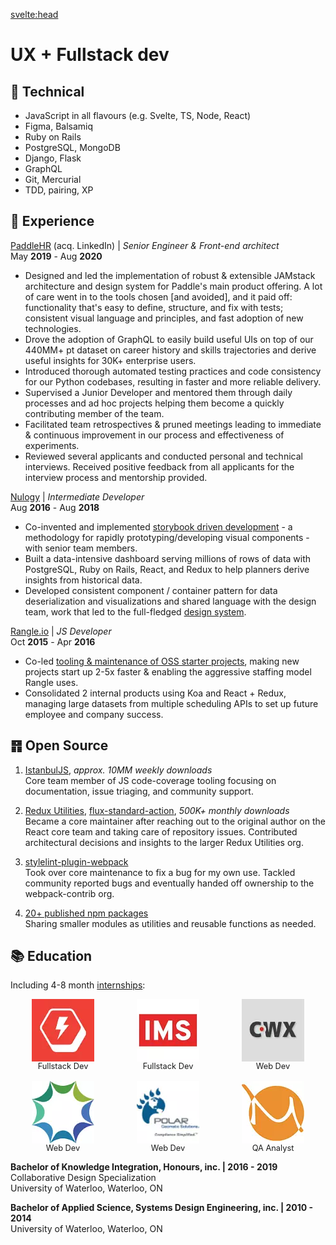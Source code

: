 <svelte:head>
  <title>Jason Kurian | Resume</title>
  <meta name="description" content="Jason Kurian - Senior Developer Resume" />
</svelte:head>

# UX + Fullstack dev

<!-- Avatar • Last updated -->

## 🧰 Technical

- JavaScript in all flavours (e.g. Svelte, TS, Node, React)
- Figma, Balsamiq
- Ruby on Rails
- PostgreSQL, MongoDB
- Django, Flask
- GraphQL
- Git, Mercurial
- TDD, pairing, XP

## 🎒 Experience

[PaddleHR](https://www.paddlehr.com) (acq. LinkedIn) | _Senior Engineer & Front-end architect_<br>
May **2019** - Aug **2020**

- Designed and led the implementation of robust & extensible JAMstack architecture and design system for Paddle's main product offering. A lot of care went in to the tools chosen [and avoided], and it paid off: functionality that's easy to define, structure, and fix with tests; consistent visual language and principles, and fast adoption of new technologies.
- Drove the adoption of GraphQL to easily build useful UIs on top of our 440MM+ pt dataset on career history and skills trajectories and derive useful insights for 30K+ enterprise users.
- Introduced thorough automated testing practices and code consistency for our Python codebases, resulting in faster and more reliable delivery.
- Supervised a Junior Developer and mentored them through daily processes and ad hoc projects helping them become a quickly contributing member of the team.
- Facilitated team retrospectives & pruned meetings leading to immediate & continuous improvement in our process and effectiveness of experiments.
- Reviewed several applicants and conducted personal and technical interviews. Received positive feedback from all applicants for the interview process and mentorship provided. 

[Nulogy](http://nulogy.com) | _Intermediate Developer_<br>
Aug **2016** - Aug **2018**

- Co-invented and implemented [storybook driven development](https://medium.com/nulogy/storybook-driven-development-a3c517276c07) - a methodology for rapidly prototyping/developing visual components - with senior team members.
- Built a data-intensive dashboard serving millions of rows of data with PostgreSQL, Ruby on Rails, React, and Redux to help planners derive insights from historical data.
- Developed consistent component / container pattern for data deserialization and visualizations and shared language with the design team, work that led to the full-fledged [design system](https://nulogy.design/).

[Rangle.io](http://rangle.io) | _JS Developer_<br>
Oct **2015** - Apr **2016**

- Co-led [tooling & maintenance of OSS starter projects](https://github.com/rangle?utf8=%E2%9C%93&q=starter&type=&language=), making new projects start up 2-5x faster & enabling the aggressive staffing model Rangle uses.
- Consolidated 2 internal products using Koa and React + Redux, managing large datasets from multiple scheduling APIs to set up future employee and company success.

## ䷢ Open Source

1. [IstanbulJS](https://github.com/istanbuljs), _approx. 10MM weekly downloads_<br> 
Core team member of JS code-coverage tooling focusing on documentation, issue triaging, and community support.

2. [Redux Utilities](https://github.com/redux-utilities), [flux-standard-action](https://www.npmjs.com/package/flux-standard-action), _500K+ monthly downloads_<br>
Became a core maintainer after reaching out to the original author on the React core team and taking care of repository issues. Contributed architectural decisions and insights to the larger Redux Utilities org.

3. [stylelint-plugin-webpack](https://github.com/webpack-contrib/stylelint-webpack-plugin)<br>
Took over core maintenance to fix a bug for my own use. Tackled community reported bugs and eventually handed off ownership to the webpack-contrib org.

4. [20+ published npm packages](https://www.npmjs.com/~jakxz)<br>
Sharing smaller modules as utilities and reusable functions as needed.

## 📚 Education

Including 4-8 month [internships](https://linkedin.com/in/jgkurian/details/experience):

<div class="flex wrap justify-between captions">
  <div class="basis-1/3 inline-flex flex-col items-center"><img width="100" height="100" src="/static/images/boltmade.webp" alt="Boltmade logo" title="Fullstack Developer at Boltmade" /> Fullstack Dev</div>
  <div class="basis-1/3 inline-flex flex-col items-center"><img width="100" height="100" src="/static/images/ims.webp" alt="Intelligent Mechatronic Systems Inc. logo" title="Fullstack Developer at IMS" /> Fullstack Dev</div>
  <div class="basis-1/3 inline-flex flex-col items-center"><img width="100" height="100" src="/static/images/coreworx.webp" alt="Coreworx Inc. logo" title="Web Developer at Coreworx" /> Web Dev</div>
  <div class="basis-1/3 inline-flex flex-col items-center"><img width="100" height="100" src="/static/images/bluesun.webp" alt="BlueSun logo" title="Web Developer at BlueSun / Wealthserv" /> Web Dev</div>
  <div class="basis-1/3 inline-flex flex-col items-center"><img width="100" height="100" src="/static/images/polar.webp" title="Web Developer at Polar Geomatics Solutions LP" alt="Polar Geomatics Solutions logo" /> Web Dev</div>
  <div class="basis-1/3 inline-flex flex-col items-center"><img width="100" height="100" src="/static/images/morega.webp" alt="Morega systems logo" title="QA Analyst at Morega Systems Inc."/> QA Analyst</div>
</div>

**Bachelor of Knowledge Integration, Honours, inc. | 2016 - 2019**<br>
Collaborative Design Specialization<br>
University of Waterloo, Waterloo, ON

**Bachelor of Applied Science, Systems Design Engineering, inc. | 2010 - 2014**<br>
University of Waterloo, Waterloo, ON

<style>
  .flex {
    display: flex;
    row-gap: 1rem;
  }
  .wrap {
    flex-wrap: wrap;
  }
  .justify-between {
    justify-content: space-between;
  }
  .basis-1\/3 {
    flex-basis: calc(1/3 * 100%);
  }
  .inline-flex {
     display: inline-flex;
  }
  .flex-col {
    flex-direction: column;
  }
  .items-center {
    align-items: center;
  }
  .captions {
    font-size: 0.8rem;
  }
  img {
    width: 100px;
  }
</style>
